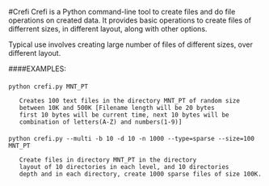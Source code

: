 
#Crefi 
Crefi is a Python command-line tool to create files and do file operations on created data.
It provides basic operations to create files of differrent
sizes, in different layout, along with other options.

Typical use involves creating large number of files of different sizes,
over different layout.


####EXAMPLES:
####
  ```python crefi.py MNT_PT```

       Creates 100 text files in the directory MNT_PT of random size
       between 10K and 500K [Filename length will be 20 bytes
       first 10 bytes will be current time, next 10 bytes will be
       combination of letters(A-Z) and numbers(1-9)]
####
  ```python crefi.py --multi -b 10 -d 10 -n 1000 --type=sparse --size=100 MNT_PT```

       Create files in directory MNT_PT in the directory
       layout of 10 directories in each level, and 10 directories
       depth and in each directory, create 1000 sparse files of size 100K.
